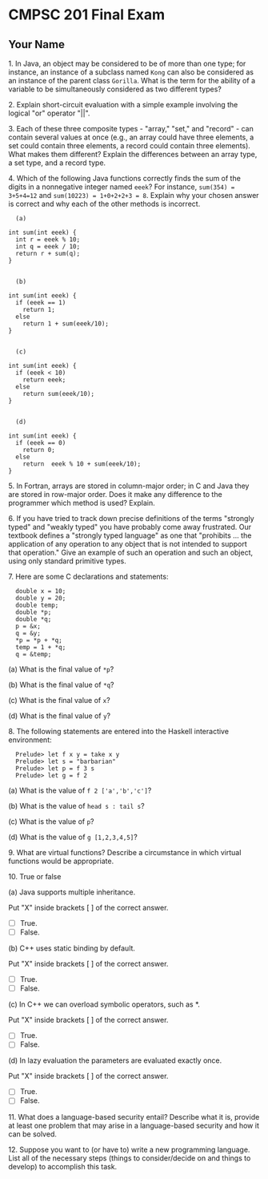 # CMPSC 201 Final Exam

## Your Name

1\. In Java, an object may be considered to be of more than one type; for instance, an instance of a subclass named `Kong` can also be considered as an instance of the parent class `Gorilla`. What is the term for the ability of a variable to be simultaneously considered as two different types?

2\. Explain short-circuit evaluation with a simple example involving the logical "or" operator "||".

3\. Each of these three composite types - "array," "set," and "record" - can contain several values at once (e.g., an array could have three elements, a set could contain three elements, a record could contain three elements). What makes them different? Explain the differences between an array type, a set type, and a record type.

4\. Which of the following Java functions correctly finds the sum of the digits in a nonnegative integer named `eeek`? For instance, `sum(354) = 3+5+4=12` and `sum(10223) = 1+0+2+2+3 = 8`. Explain why your chosen answer is correct and why each of the other methods is incorrect.

```
  (a)
```

```
int sum(int eeek) {
  int r = eeek % 10;
  int q = eeek / 10;
  return r + sum(q);
}
```

```

  (b)
```

```
int sum(int eeek) {
  if (eeek == 1)
    return 1;
  else
    return 1 + sum(eeek/10);
}
```

```

  (c)
```

```
int sum(int eeek) {
  if (eeek < 10)
    return eeek;
  else
    return sum(eeek/10);
}
```

```

  (d)
```

```
int sum(int eeek) {
  if (eeek == 0)
    return 0;
  else
    return  eeek % 10 + sum(eeek/10);
}
```

5\. In Fortran, arrays are stored in column-major order; in C and Java they are stored in row-major order. Does it make any difference to the programmer which method is used? Explain.

6\. If you have tried to track down precise definitions of the terms "strongly typed" and "weakly typed" you have probably come away frustrated. Our textbook defines a "strongly typed language" as one that "prohibits ... the application of any operation to any object that is not intended to support that operation." Give an example of such an operation and such an object, using only standard primitive types.

7\. Here are some C declarations and statements:

```
  double x = 10;
  double y = 20;
  double temp;
  double *p;
  double *q;
  p = &x;
  q = &y;
  *p = *p + *q;
  temp = 1 + *q;
  q = &temp;
```

(a) What is the final value of `*p`?

(b) What is the final value of `*q`?

(c) What is the final value of `x`?

(d) What is the final value of `y`?

8\. The following statements are entered into the Haskell interactive environment:

```
  Prelude> let f x y = take x y
  Prelude> let s = "barbarian"
  Prelude> let p = f 3 s
  Prelude> let g = f 2
```

(a) What is the value of `f 2 ['a','b','c']`?

(b) What is the value of `head s : tail s`?

(c) What is the value of `p`?

(d) What is the value of `g [1,2,3,4,5]`?

9\. What are virtual functions? Describe a circumstance in which virtual functions would be appropriate.

10\. True or false

(a) Java supports multiple inheritance.

Put "X" inside brackets [ ] of the correct answer.

- [ ] True.
- [ ] False.

(b) C++ uses static binding by default.

Put "X" inside brackets [ ] of the correct answer.

- [ ] True.
- [ ] False.

(c) In C++ we can overload symbolic operators, such as *.

Put "X" inside brackets [ ] of the correct answer.

- [ ] True.
- [ ] False.

(d) In lazy evaluation the parameters are evaluated exactly once.

Put "X" inside brackets [ ] of the correct answer.

- [ ] True.
- [ ] False.

11\. What does a language-based security entail? Describe what it is, provide at least one problem that may arise in a language-based security and how it can be solved.

12\. Suppose you want to (or have to) write a new programming language. List all of the necessary steps (things to consider/decide on and things to develop) to accomplish this task.
